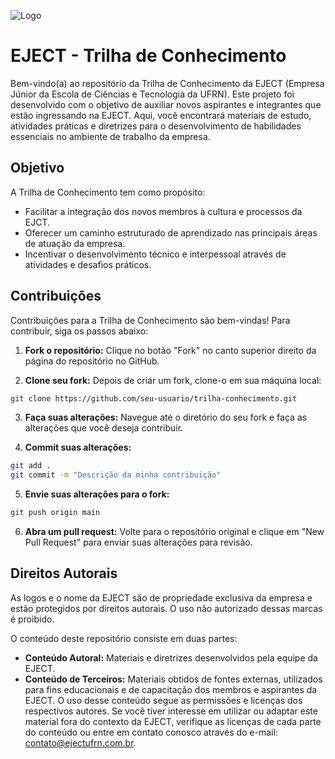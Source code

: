 
![Logo](https://www.ejectufrn.com.br/svgs/logo.svg)


# EJECT - Trilha de Conhecimento

Bem-vindo(a) ao repositório da Trilha de Conhecimento da EJECT (Empresa Júnior da Escola de Ciências e Tecnologia da UFRN). Este projeto foi desenvolvido com o objetivo de auxiliar novos aspirantes e integrantes que estão ingressando na EJECT. Aqui, você encontrará materiais de estudo, atividades práticas e diretrizes para o desenvolvimento de habilidades essenciais no ambiente de trabalho da empresa.

## Objetivo

A Trilha de Conhecimento tem como propósito:

- Facilitar a integração dos novos membros à cultura e processos da EJCT.
- Oferecer um caminho estruturado de aprendizado nas principais áreas de atuação da empresa.
- Incentivar o desenvolvimento técnico e interpessoal através de atividades e desafios práticos.

## Contribuições

Contribuições para a Trilha de Conhecimento são bem-vindas! Para contribuir, siga os passos abaixo:

1. **Fork o repositório:** Clique no botão "Fork" no canto superior direito da página do repositório no GitHub.

2. **Clone seu fork:** Depois de criar um fork, clone-o em sua máquina local:

```bash
git clone https://github.com/seu-usuario/trilha-conhecimento.git
```
3. **Faça suas alterações:** Navegue até o diretório do seu fork e faça as alterações que você deseja contribuir.

4. **Commit suas alterações:**

```bash
git add .
git commit -m "Descrição da minha contribuição"
```
5. **Envie suas alterações para o fork:**

```bash
git push origin main
```

6. **Abra um pull request:** Volte para o repositório original e clique em "New Pull Request" para enviar suas alterações para revisão.

## Direitos Autorais

As logos e o nome da EJECT são de propriedade exclusiva da empresa e estão protegidos por direitos autorais. O uso não autorizado dessas marcas é proibido.

O conteúdo deste repositório consiste em duas partes:

- **Conteúdo Autoral:** Materiais e diretrizes desenvolvidos pela equipe da EJECT.
- **Conteúdo de Terceiros:** Materiais obtidos de fontes externas, utilizados para fins educacionais e de capacitação dos membros e aspirantes da EJECT.
O uso desse conteúdo segue as permissões e licenças dos respectivos autores. Se você tiver interesse em utilizar ou adaptar este material fora do contexto da EJECT, verifique as licenças de cada parte do conteúdo ou entre em contato conosco através do e-mail: contato@ejectufrn.com.br.


